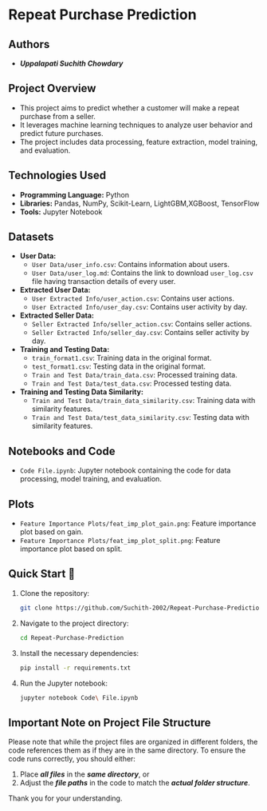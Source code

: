 # Repeat Purchase Prediction

## Authors

- ***Uppalapati Suchith Chowdary***

## Project Overview

- This project aims to predict whether a customer will make a repeat purchase from a seller.
- It leverages machine learning techniques to analyze user behavior and predict future purchases.
- The project includes data processing, feature extraction, model training, and evaluation.

## Technologies Used

- **Programming Language:** Python
- **Libraries:** Pandas, NumPy, Scikit-Learn, LightGBM,XGBoost, TensorFlow
- **Tools:** Jupyter Notebook

## Datasets

- **User Data:**
  - `User Data/user_info.csv`: Contains information about users.
  - `User Data/user_log.md`: Contains the link to download `user_log.csv` file having transaction details of every user.
- **Extracted User Data:**
  - `User Extracted Info/user_action.csv`: Contains user actions.
  - `User Extracted Info/user_day.csv`: Contains user activity by day.
- **Extracted Seller Data:**
  - `Seller Extracted Info/seller_action.csv`: Contains seller actions.
  - `Seller Extracted Info/seller_day.csv`: Contains seller activity by day.
- **Training and Testing Data:**
  - `train_format1.csv`: Training data in the original format.
  - `test_format1.csv`: Testing data in the original format.
  - `Train and Test Data/train_data.csv`: Processed training data.
  - `Train and Test Data/test_data.csv`: Processed testing data.
- **Training and Testing Data Similarity:**
  - `Train and Test Data/train_data_similarity.csv`: Training data with similarity features.
  - `Train and Test Data/test_data_similarity.csv`: Testing data with similarity features.

## Notebooks and Code

- `Code File.ipynb`: Jupyter notebook containing the code for data processing, model training, and evaluation.

## Plots

- `Feature Importance Plots/feat_imp_plot_gain.png`: Feature importance plot based on gain.
- `Feature Importance Plots/feat_imp_plot_split.png`: Feature importance plot based on split.

## Quick Start 🚀

1. Clone the repository:

   ```bash
   git clone https://github.com/Suchith-2002/Repeat-Purchase-Prediction.git
   ```
2. Navigate to the project directory:

   ```bash
   cd Repeat-Purchase-Prediction
   ```
3. Install the necessary dependencies:

   ```bash
   pip install -r requirements.txt
   ```
4. Run the Jupyter notebook:

   ```bash
   jupyter notebook Code\ File.ipynb
   ```

## Important Note on Project File Structure

Please note that while the project files are organized in different folders, the code references them as if they are in the same directory. To ensure the code runs correctly, you should either:

1. Place ***all files*** in the ***same directory***, or
2. Adjust the ***file paths*** in the code to match the ***actual folder structure***.

Thank you for your understanding.
